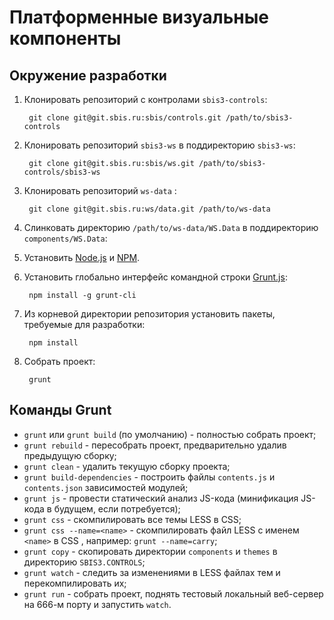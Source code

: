 # Платформенные визуальные компоненты

## Окружение разработки

1. Клонировать репозиторий с контролами `sbis3-controls`:

		git clone git@git.sbis.ru:sbis/controls.git /path/to/sbis3-controls

2. Клонировать репозиторий `sbis3-ws` в поддиректорию `sbis3-ws`:

        git clone git@git.sbis.ru:sbis/ws.git /path/to/sbis3-controls/sbis3-ws

3. Клонировать репозиторий `ws-data` :

        git clone git@git.sbis.ru:ws/data.git /path/to/ws-data
        
4. Слинковать директорию `/path/to/ws-data/WS.Data` в поддиректорию `components/WS.Data`:

5. Установить [Node.js](http://nodejs.org/) и [NPM](http://npmjs.com).

6. Установить глобально интерфейс командной строки [Grunt.js](http://gruntjs.com):

        npm install -g grunt-cli

7. Из корневой директории репозитория установить пакеты, требуемые для разработки:

        npm install

8. Собрать проект:

        grunt

## Команды Grunt

- `grunt` или `grunt build` (по умолчанию) - полностью собрать проект;
- `grunt rebuild` - пересобрать проект, предварительно удалив предыдущую сборку;
- `grunt clean` - удалить текущую сборку проекта;
- `grunt build-dependencies` - построить файлы `contents.js` и `contents.json` зависимостей модулей;
- `grunt js` - провести статический анализ JS-кода (минификация JS-кода в будущем, если потребуется);
- `grunt css` - скомпилировать все темы LESS в CSS;
- `grunt css --name=<name>` - скомпилировать файл LESS с именем `<name>` в CSS , например: `grunt --name=carry`;
- `grunt copy` - скопировать директории `components` и `themes` в директорию `SBIS3.CONTROLS`;
- `grunt watch` - следить за изменениями в LESS файлах тем и перекомпилировать их;
- `grunt run` - собрать проект, поднять тестовый локальный веб-сервер на 666-м порту и запустить `watch`.